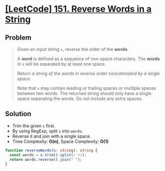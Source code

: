 # [[LeetCode] 151. Reverse Words in a String](https://leetcode.com/problems/reverse-words-in-a-string/description)

## Problem

> Given an input string `s`, reverse the order of the **words**.
>
> A **word** is defined as a sequence of non-space characters. The **words** in `s` will be separated by at least one space.
>
> Return _a string of the words in reverse order concatenated by a single space_.
>
> Note that `s` may contain leading or trailing spaces or multiple spaces between two words. The returned string should only have a single space separating the words. Do not include any extra spaces.

## Solution

- Trim the given `s` first.
- By using RegExp, split `s` into `words`.
- Reverse it and join with a single space.
- Time Complexity: **O(n)**, Space Complexity: **O(1)**

```typescript
function reverseWords(s: string): string {
  const words = s.trim().split(/ +/);
  return words.reverse().join(" ");
}
```
